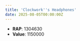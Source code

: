 ```yaml
---
title: 'Clockwork''s Headphones'
date: 2025-08-05T00:00:00Z
---
```

- **RAP**: 1304630
- **Value**: 1150000

